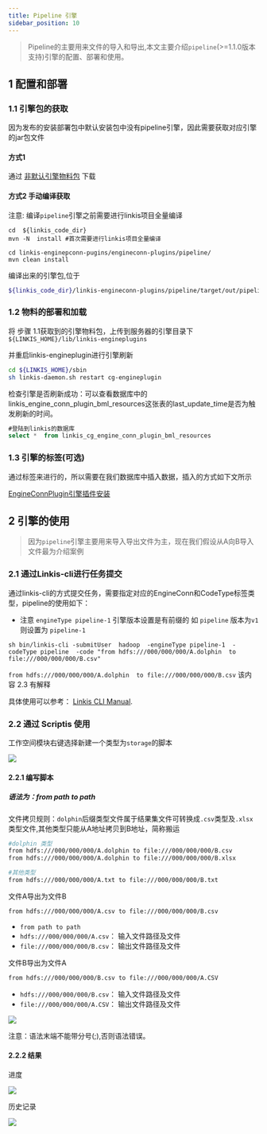 ```yaml
---
title: Pipeline 引擎
sidebar_position: 10
---
```

> Pipeline的主要用来文件的导入和导出,本文主要介绍`pipeline`(>=1.1.0版本支持)引擎的配置、部署和使用。

## 1 配置和部署

### 1.1 引擎包的获取 

因为发布的安装部署包中默认安装包中没有pipeline引擎，因此需要获取对应引擎的jar包文件 

#### 方式1  

通过 [非默认引擎物料包](https://linkis.apache.org/zh-CN/blog/2022/04/15/how-to-download-engineconn-plugin) 下载

#### 方式2 手动编译获取 

注意: 编译`pipeline`引擎之前需要进行linkis项目全量编译  

```
cd  ${linkis_code_dir} 
mvn -N  install #首次需要进行linkis项目全量编译

cd linkis-enginepconn-pugins/engineconn-plugins/pipeline/
mvn clean install
```

编译出来的引擎包,位于
```bash
${linkis_code_dir}/linkis-engineconn-plugins/pipeline/target/out/pipeline
```

### 1.2 物料的部署和加载


将 步骤 1.1获取到的引擎物料包，上传到服务器的引擎目录下`${LINKIS_HOME}/lib/linkis-engineplugins`


并重启linkis-engineplugin进行引擎刷新
```bash
cd ${LINKIS_HOME}/sbin
sh linkis-daemon.sh restart cg-engineplugin
```

检查引擎是否刷新成功：可以查看数据库中的linkis_engine_conn_plugin_bml_resources这张表的last_update_time是否为触发刷新的时间。

```sql
#登陆到linkis的数据库 
select *  from linkis_cg_engine_conn_plugin_bml_resources
```


### 1.3 引擎的标签(可选)

通过标签来进行的，所以需要在我们数据库中插入数据，插入的方式如下文所示

[EngineConnPlugin引擎插件安装](../deployment/install-engineconn) 


## 2 引擎的使用

>因为`pipeline`引擎主要用来导入导出文件为主，现在我们假设从A向B导入文件最为介绍案例

### 2.1 通过Linkis-cli进行任务提交

通过linkis-cli的方式提交任务，需要指定对应的EngineConn和CodeType标签类型，pipeline的使用如下：

- 注意 `engineType pipeline-1` 引擎版本设置是有前缀的  如 `pipeline` 版本为`v1` 则设置为 `pipeline-1`

```shell
sh bin/linkis-cli -submitUser  hadoop  -engineType pipeline-1  -codeType pipeline  -code "from hdfs:///000/000/000/A.dolphin  to file:///000/000/000/B.csv"
```
`from hdfs:///000/000/000/A.dolphin  to file:///000/000/000/B.csv` 该内容 2.3 有解释

具体使用可以参考： [Linkis CLI Manual](../user-guide/linkiscli-manual.md).




### 2.2 通过 Scriptis 使用

工作空间模块右键选择新建一个类型为`storage`的脚本

![](/Images-zh/EngineConnNew/new_pipeline_script.png)

#### 2.2.1 编写脚本

##### 语法为：from path to path 

文件拷贝规则：`dolphin`后缀类型文件属于结果集文件可转换成`.csv`类型及`.xlsx`类型文件,其他类型只能从A地址拷贝到B地址，简称搬运

```bash
#dolphin 类型
from hdfs:///000/000/000/A.dolphin to file:///000/000/000/B.csv
from hdfs:///000/000/000/A.dolphin to file:///000/000/000/B.xlsx

#其他类型
from hdfs:///000/000/000/A.txt to file:///000/000/000/B.txt
```


文件A导出为文件B
```bash
from hdfs:///000/000/000/A.csv to file:///000/000/000/B.csv
```

- `from path to path`
- `hdfs:///000/000/000/A.csv`： 输入文件路径及文件
- `file:///000/000/000/B.csv`： 输出文件路径及文件


文件B导出为文件A
```bash
from hdfs:///000/000/000/B.csv to file:///000/000/000/A.CSV
```
- `hdfs:///000/000/000/B.csv`： 输入文件路径及文件
- `file:///000/000/000/A.CSV`： 输出文件路径及文件

![](/Images-zh/EngineConnNew/to_write.png)

注意：语法末端不能带分号(;),否则语法错误。

#### 2.2.2 结果
进度 

![](/Images-zh/EngineConnNew/job_state.png)

历史记录

![](/Images-zh/EngineConnNew/historical_information.png)
